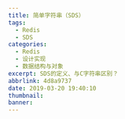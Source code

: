 ```yaml
---
title: 简单字符串（SDS）
tags:
  - Redis
  - SDS
categories:
  - Redis
  - 设计实现
  - 数据结构与对象
excerpt: SDS的定义、与C字符串区别？
abbrlink: 4d8a9737
date: 2019-03-20 19:40:10
thumbnail:
banner:
---
```

